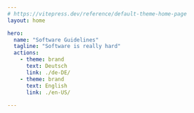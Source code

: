 ```yaml
---
# https://vitepress.dev/reference/default-theme-home-page
layout: home

hero:
  name: "Software Guidelines"
  tagline: "Software is really hard"
  actions:
    - theme: brand
      text: Deutsch
      link: ./de-DE/
    - theme: brand
      text: English
      link: ./en-US/
 
---
```


